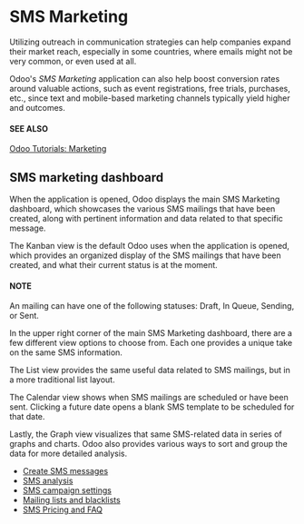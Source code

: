 # SMS Marketing

Utilizing  outreach in communication strategies can help
companies expand their market reach, especially in some countries, where emails might not be very
common, or even used at all.

Odoo's *SMS Marketing* application can also help boost conversion rates around valuable actions,
such as event registrations, free trials, purchases, etc., since text and mobile-based marketing
channels typically yield higher  and  outcomes.

#### SEE ALSO
[Odoo Tutorials: Marketing](https://www.odoo.com/slides/marketing-27)

## SMS marketing dashboard

When the application is opened, Odoo displays the main SMS Marketing dashboard, which
showcases the various SMS mailings that have been created, along with pertinent information and data
related to that specific message.

The <i class="oi oi-view-kanban"></i> Kanban view is the default Odoo uses when the application is
opened, which provides an organized display of the SMS mailings that have been created, and what
their current status is at the moment.

#### NOTE
An  mailing can have one of the following statuses:
Draft, In Queue, Sending, or Sent.

In the upper right corner of the main SMS Marketing dashboard, there are a few different
view options to choose from. Each one provides a unique take on the same SMS information.

The <i class="oi oi-view-list"></i> List view provides the same useful data related to SMS
mailings, but in a more traditional list layout.

The <i class="fa fa-calendar"></i> Calendar view shows when SMS mailings are scheduled or have been
sent. Clicking a future date opens a blank SMS template to be scheduled for that date.

Lastly, the <i class="fa fa-area-chart"></i> Graph view visualizes that same SMS-related data in
series of graphs and charts. Odoo also provides various ways to sort and group the data for more
detailed analysis.

* [Create SMS messages](create_sms.md)
* [SMS analysis](sms_analysis.md)
* [SMS campaign settings](marketing_campaigns.md)
* [Mailing lists and blacklists](mailing_lists_blacklists.md)
* [SMS Pricing and FAQ](pricing_and_faq.md)
